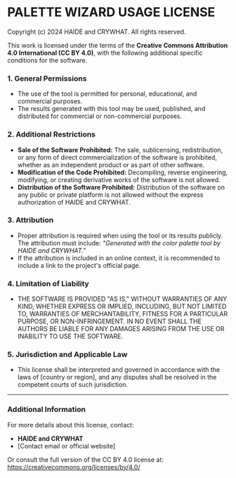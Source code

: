 # PALETTE WIZARD USAGE LICENSE

Copyright (c) 2024 HAIDE and CRYWHAT. All rights reserved.

This work is licensed under the terms of the **Creative Commons Attribution 4.0 International (CC BY 4.0)**, with the following additional specific conditions for the software.

### 1. General Permissions
- The use of the tool is permitted for personal, educational, and commercial purposes.
- The results generated with this tool may be used, published, and distributed for commercial or non-commercial purposes.

### 2. Additional Restrictions
- **Sale of the Software Prohibited:** The sale, sublicensing, redistribution, or any form of direct commercialization of the software is prohibited, whether as an independent product or as part of other software.
- **Modification of the Code Prohibited:** Decompiling, reverse engineering, modifying, or creating derivative works of the software is not allowed.
- **Distribution of the Software Prohibited:** Distribution of the software on any public or private platform is not allowed without the express authorization of HAIDE and CRYWHAT.

### 3. Attribution
- Proper attribution is required when using the tool or its results publicly. The attribution must include:
  _"Generated with the color palette tool by HAIDE and CRYWHAT."_
- If the attribution is included in an online context, it is recommended to include a link to the project's official page.

### 4. Limitation of Liability
- THE SOFTWARE IS PROVIDED "AS IS," WITHOUT WARRANTIES OF ANY KIND, WHETHER EXPRESS OR IMPLIED, INCLUDING, BUT NOT LIMITED TO, WARRANTIES OF MERCHANTABILITY, FITNESS FOR A PARTICULAR PURPOSE, OR NON-INFRINGEMENT. IN NO EVENT SHALL THE AUTHORS BE LIABLE FOR ANY DAMAGES ARISING FROM THE USE OR INABILITY TO USE THE SOFTWARE.

### 5. Jurisdiction and Applicable Law
- This license shall be interpreted and governed in accordance with the laws of [country or region], and any disputes shall be resolved in the competent courts of such jurisdiction.

---

### Additional Information

For more details about this license, contact:
- **HAIDE and CRYWHAT**
- [Contact email or official website]

Or consult the full version of the CC BY 4.0 license at:
https://creativecommons.org/licenses/by/4.0/